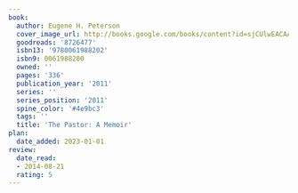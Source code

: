 ```yaml
---
book:
  author: Eugene H. Peterson
  cover_image_url: http://books.google.com/books/content?id=sjCUlwEACAAJ&printsec=frontcover&img=1&zoom=1&source=gbs_api
  goodreads: '8726477'
  isbn13: '9780061988202'
  isbn9: 0061988200
  owned: ''
  pages: '336'
  publication_year: '2011'
  series: ''
  series_position: '2011'
  spine_color: '#4e9bc3'
  tags: ''
  title: 'The Pastor: A Memoir'
plan:
  date_added: 2023-01-01
review:
  date_read:
  - 2014-08-21
  rating: 5
---
```

